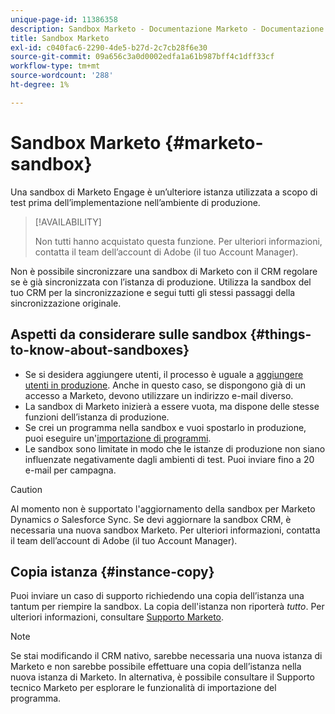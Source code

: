 ```yaml
---
unique-page-id: 11386358
description: Sandbox Marketo - Documentazione Marketo - Documentazione del prodotto
title: Sandbox Marketo
exl-id: c040fac6-2290-4de5-b27d-2c7cb28f6e30
source-git-commit: 09a656c3a0d0002edfa1a61b987bff4c1dff33cf
workflow-type: tm+mt
source-wordcount: '288'
ht-degree: 1%

---
```


# Sandbox Marketo {#marketo-sandbox}

Una sandbox di Marketo Engage è un’ulteriore istanza utilizzata a scopo di test prima dell’implementazione nell’ambiente di produzione.

>[!AVAILABILITY]
>
>Non tutti hanno acquistato questa funzione. Per ulteriori informazioni, contatta il team dell’account di Adobe (il tuo Account Manager).

Non è possibile sincronizzare una sandbox di Marketo con il CRM regolare se è già sincronizzata con l’istanza di produzione. Utilizza la sandbox del tuo CRM per la sincronizzazione e segui tutti gli stessi passaggi della sincronizzazione originale.

## Aspetti da considerare sulle sandbox {#things-to-know-about-sandboxes}

* Se si desidera aggiungere utenti, il processo è uguale a [aggiungere utenti in produzione](/help/marketo/product-docs/administration/users-and-roles/managing-marketo-users.md#create-users). Anche in questo caso, se dispongono già di un accesso a Marketo, devono utilizzare un indirizzo e-mail diverso.
* La sandbox di Marketo inizierà a essere vuota, ma dispone delle stesse funzioni dell’istanza di produzione.
* Se crei un programma nella sandbox e vuoi spostarlo in produzione, puoi eseguire un&#39;[importazione di programmi](/help/marketo/product-docs/core-marketo-concepts/programs/working-with-programs/import-a-program.md).
* Le sandbox sono limitate in modo che le istanze di produzione non siano influenzate negativamente dagli ambienti di test. Puoi inviare fino a 20 e-mail per campagna.

>[!CAUTION]
>
>Al momento non è supportato l&#39;aggiornamento della sandbox per Marketo Dynamics _o_ Salesforce Sync. Se devi aggiornare la sandbox CRM, è necessaria una nuova sandbox Marketo. Per ulteriori informazioni, contatta il team dell’account di Adobe (il tuo Account Manager).

## Copia istanza {#instance-copy}

Puoi inviare un caso di supporto richiedendo una copia dell’istanza una tantum per riempire la sandbox. La copia dell&#39;istanza non riporterà _tutto_. Per ulteriori informazioni, consultare [Supporto Marketo](https://nation.marketo.com/t5/Support/ct-p/Support).

>[!NOTE]
>
>Se stai modificando il CRM nativo, sarebbe necessaria una nuova istanza di Marketo e non sarebbe possibile effettuare una copia dell’istanza nella nuova istanza di Marketo. In alternativa, è possibile consultare il Supporto tecnico Marketo per esplorare le funzionalità di importazione del programma.
